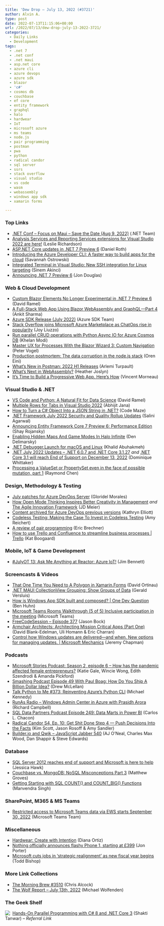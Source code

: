 ```yaml
---
title: 'Dew Drop – July 13, 2022 (#3721)'
author: Alvin A.
type: post
date: 2022-07-13T11:15:06+00:00
url: /2022/07/13/dew-drop-july-13-2022-3721/
categories:
  - Daily Links
  - Development
tags:
  - .net 7
  - .net conf
  - .net maui
  - asp.net core
  - azure cli
  - azure devops
  - azure sdk
  - blazor
  - 'c#'
  - cosmos db
  - couchbase
  - ef core
  - entity framework
  - graphql
  - halo
  - hardwear
  - IoT
  - microsoft azure
  - ms teams
  - node.js
  - pair programming
  - postman
  - pwa
  - python
  - radical candor
  - sql server
  - ssrs
  - stack overflow
  - visual studio
  - vs code
  - wasm
  - webassembly
  - windows app sdk
  - xamarin forms

---
```

### <a name="top"></a>Top Links

  * <a href="https://focus.dotnetconf.net/" target="_blank" rel="noopener">.NET Conf &#8211; Focus on Maui &#8211; Save the Date (Aug 9, 2022)</a> (.NET Team)
  * <a href="https://devblogs.microsoft.com/visualstudio/analysis-services-and-reporting-services-extensions-for-visual-studio-2022-are-here/" target="_blank" rel="noopener">Analysis Services and Reporting Services extensions for Visual Studio 2022 are here!</a> (Leslie Richardson)
  * <a href="https://devblogs.microsoft.com/dotnet/asp-net-core-updates-in-dotnet-7-preview-6/" target="_blank" rel="noopener">ASP.NET Core updates in .NET 7 Preview 6</a> (Daniel Roth)
  * <a href="https://devblogs.microsoft.com/azure-sdk/introducing-the-azure-developer-cli-a-faster-way-to-build-apps-for-the-cloud/" target="_blank" rel="noopener">Introducing the Azure Developer CLI: A faster way to build apps for the cloud</a> (Savannah Ostrowski)
  * <a href="https://devblogs.microsoft.com/cppblog/integrated-terminal-in-visual-studio-new-ssh-integration-for-linux-targeting/" target="_blank" rel="noopener">Integrated Terminal in Visual Studio: New SSH integration for Linux targeting</a> (Sinem Akinci)
  * <a href="https://devblogs.microsoft.com/dotnet/announcing-dotnet-7-preview-6/" target="_blank" rel="noopener">Announcing .NET 7 Preview 6</a> (Jon Douglas)



### <a name="web"></a>Web & Cloud Development

  * <a href="https://visualstudiomagazine.com/articles/2022/07/12/blazor-net-7.aspx" target="_blank" rel="noopener">Custom Blazor Elements No Longer Experimental in .NET 7 Preview 6</a> (David Ramel)
  * <a href="https://www.syncfusion.com/blogs/post/a-full-stack-web-app-using-blazor-webassembly-and-graphql-part-4.aspx" target="_blank" rel="noopener">A Full-Stack Web App Using Blazor WebAssembly and GraphQL—Part 4</a> (Ankit Sharma)
  * <a href="https://devblogs.microsoft.com/azure-sdk/azure-sdk-july-release-2022/" target="_blank" rel="noopener">Azure SDK Release (July 2022)</a> (Azure SDK Team)
  * <a href="https://stackoverflow.blog/2022/07/12/stack-overflow-joins-microsoft-azure-marketplace/" target="_blank" rel="noopener">Stack Overflow joins Microsoft Azure Marketplace as ChatOps rise in popularity</a> (Joy Liuzzo)
  * <a href="https://devblogs.microsoft.com/cosmosdb/run-parallel-crud-operations-with-python-async-io-for-azure-cosmos-db/" target="_blank" rel="noopener">Run parallel CRUD operations with Python Async IO for Azure Cosmos DB</a> (Khelan Modi)
  * <a href="https://www.telerik.com/blogs/master-ux-processes-blazor-wizard-3-custom-navigation" target="_blank" rel="noopener">Master UX for Processes With the Blazor Wizard 3: Custom Navigation</a> (Peter Vogel)
  * <a href="https://ayende.com/blog/197636-A/production-postmortem-the-data-corruption-in-the-node-js-stack?Key=81deb7fa-76e0-401e-8b88-bbb358d78b9c" target="_blank" rel="noopener">Production postmortem: The data corruption in the node.js stack</a> (Oren Eini)
  * <a href="https://blog.postman.com/whats-new-in-postman-2022-h1-releases/" target="_blank" rel="noopener">What’s New in Postman: 2022 H1 Releases</a> (Arlemi Turpault)
  * <a href="https://thenewstack.io/whats-next-in-webassembly/" target="_blank" rel="noopener">What’s Next in WebAssembly?</a> (Heather Joslyn)
  * <a href="https://thenewstack.io/its-time-to-build-a-progressive-web-app-heres-how/" target="_blank" rel="noopener">It’s Time to Build a Progressive Web App. Here’s How</a> (Vincent Morneau)



### <a name="dotnet"></a>Visual Studio & .NET

  * <a href="https://visualstudiomagazine.com/articles/2022/07/12/python-vs-code.aspx" target="_blank" rel="noopener">VS Code and Python: A Natural Fit for Data Science</a> (David Ramel)
  * <a href="https://dailydotnettips.com/multiple-rows-for-tabs-in-visual-studio-2022/" target="_blank" rel="noopener">Multiple Rows for Tabs in Visual Studio 2022</a> (Abhijit Jana)
  * <a href="https://code-maze.com/csharp-object-into-json-string-dotnet/" target="_blank" rel="noopener">How to Turn a C# Object Into a JSON String in .NET?</a> (Code Maze)
  * <a href="https://devblogs.microsoft.com/dotnet/dotnet-framework-july-2022-security-and-quality-rollup-updates/" target="_blank" rel="noopener">.NET Framework July 2022 Security and Quality Rollup Updates</a> (Salini Agarwal)
  * <a href="https://devblogs.microsoft.com/dotnet/announcing-ef7-preview6/" target="_blank" rel="noopener">Announcing Entity Framework Core 7 Preview 6: Performance Edition</a> (Shay Rojansky)
  * <a href="https://den.dev/blog/hidden-maps-modes-halo-infinite/" target="_blank" rel="noopener">Enabling Hidden Maps And Game Modes In Halo Infinite</a> (Den Delimarsky)
  * <a href="https://khalidabuhakmeh.com/dotnet-debugger-launch-for-macos-and-linux" target="_blank" rel="noopener">.NET Debugger.Launch for macOS and Linux</a> (Khalid Abuhakmeh)
  * <a href="https://devblogs.microsoft.com/dotnet/july-2022-updates/" target="_blank" rel="noopener">.NET July 2022 Updates – .NET 6.0.7 and .NET Core 3.1.27</a> _and_ <a href="https://devblogs.microsoft.com/dotnet/net-core-3-1-will-reach-end-of-support-on-december-13-2022/" target="_blank" rel="noopener">.NET Core 3.1 will reach End of Support on December 13, 2022</a> (Dominique Whittaker)
  * <a href="https://devblogs.microsoft.com/oldnewthing/20220712-00/?p=106858" target="_blank" rel="noopener">Processing a ValueSet or PropertySet even in the face of possible mutation, part 1</a> (Raymond Chen)



### <a name="design"></a>Design, Methodology & Testing

  * <a href="https://devblogs.microsoft.com/devops/july-patches-for-azure-devops-server/" target="_blank" rel="noopener">July patches for Azure DevOps Server</a> (Gloridel Morales)
  * <a href="https://sourcesofinsight.com/creativity-in-management/" target="_blank" rel="noopener">How Open Mode Thinking Inspires Better Creativity in Management</a> _and_ <a href="https://jdmeier.com/agile-innovation-framework/" target="_blank" rel="noopener">The Agile Innovation Framework</a> (JD Meier)
  * <a href="https://devblogs.microsoft.com/devops/content-archived-for-azure-devops-previous-versions/" target="_blank" rel="noopener">Content archived for Azure DevOps previous versions</a> (Kathryn Elliott)
  * <a href="https://www.telerik.com/blogs/codeless-testing-making-case-invest" target="_blank" rel="noopener">Codeless Testing: Making the Case To Invest in Codeless Testing</a> (Amy Reichert)
  * <a href="https://imwrightshardcode.com/2022/07/a-review-of-pair-programming/" target="_blank" rel="noopener">A review of pair programming</a> (Eric Brechner)
  * <a href="https://blog.trello.com/trello-and-confluence-business-processes" target="_blank" rel="noopener">How to use Trello and Confluence to streamline business processes | Trello</a> (Kat Boogaard)



### <a name="mobile"></a>Mobile, IoT & Game Development

  * <a href="https://dev.to/azure/13-ask-me-anything-at-reactor-azure-iot-2jhn" target="_blank" rel="noopener">#JulyOT 13: Ask Me Anything at Reactor: Azure IoT!</a> (Jim Bennett)



### <a name="videos"></a>Screencasts & Videos

  * <a href="https://www.youtube.com/watch?v=sstUnHUb9DE" target="_blank" rel="noopener">That One Time You Need to A Polygon in Xamarin.Forms</a> (David Ortinau)
  * <a href="http://www.youtube.com/watch?v=SK8u3MmXnjE" target="_blank" rel="noopener">.NET MAUI CollectionView Grouping: Show Groups of Data</a> (Gerald Versluis)
  * <a href="https://www.youtube.com/watch?v=eeeiZ2-F2dg&ab_channel=WindowsDeveloper" target="_blank" rel="noopener">How is Windows App SDK built and composed? | One Dev Question</a> (Ben Huhn)
  * <a href="http://www.youtube.com/watch?v=8F8uFIbS5_k" target="_blank" rel="noopener">Microsoft Teams Rooms Walkthrough (5 of 5) Inclusive participation in the meeting</a> (Microsoft Teams)
  * <a href="http://www.youtube.com/watch?v=sWKJRHFTh-c" target="_blank" rel="noopener">FreeCodeSession &#8211; Episode 377</a> (Jason Bock)
  * <a href="http://www.youtube.com/watch?v=xn01p6aZtSI" target="_blank" rel="noopener">Armchair Architects: Architecting Mission Critical Apps (Part One)</a> (David Blank-Edelman, Uli Homann & Eric Charran)
  * <a href="http://www.youtube.com/watch?v=5vxGAld4x94" target="_blank" rel="noopener">Control how Windows updates are delivered—and when. New options for managing updates. | Microsoft Mechanics</a> (Jeremy Chapman)



### <a name="podcasts"></a>Podcasts

  * <a href="https://news.microsoft.com/en-gb/2022/07/12/microsoft-stories-podcast-season-2-episode-6-how-has-the-pandemic-affected-female-entrepreneurs/" target="_blank" rel="noopener">Microsoft Stories Podcast: Season 2, episode 6 – How has the pandemic affected female entrepreneurs?</a> (Katie Gale, Wincie Wong, Edith Szendrodi & Amanda Pickford)
  * <a href="https://smashingmagazine.com/2022/07/smashing-podcast-episode-49/" target="_blank" rel="noopener">Smashing Podcast Episode 49 With Paul Boag: How Do You Ship A Billion Dollar Idea?</a> (Drew McLellan)
  * <a href="https://talkpython.fm/episodes/show/373/reinventing-azures-python-cli" target="_blank" rel="noopener">Talk Python to Me #373: Reinventing Azure&#8217;s Python CLI</a> (Michael Kennedy)
  * <a href="https://runasradio.com/Shows/Show/836" target="_blank" rel="noopener">RunAs Radio &#8211; Windows Admin Center in Azure with Prasidh Arora</a> (Richard Campbell)
  * <a href="https://sqldatapartners.com/2022/07/12/episode-249-data-marts-in-power-bi/" target="_blank" rel="noopener">SQL Data Partners Podcast Episode 249: Data Marts in Power BI</a> (Carlos L. Chacon)
  * <a href="https://www.radicalcandor.com/podcast/push-decisions-into-facts/" target="_blank" rel="noopener">Radical Candor S4, Ep. 10: Get Shit Done Step 4 — Push Decisions Into the Facts</a> (Kim Scott, Jason Rosoff & Amy Sandler)
  * <a href="https://topenddevs.com/podcasts/javascript-jabber/episodes/builder-io-and-qwik-jsj-540" target="_blank" rel="noopener">Builder.io and Qwik &#8211; JavaScript Jabber 540</a> (AJ O&#8217;Neal, Charles Max Wood, Dan Shappir & Steve Edwards)



### <a name="sql"></a>Database

  * <a href="https://cloudblogs.microsoft.com/sqlserver/2022/07/12/sql-server-2012-reaches-end-of-support-and-microsoft-is-here-to-help/" target="_blank" rel="noopener">SQL Server 2012 reaches end of support and Microsoft is here to help</a> (Jessica Hawk)
  * <a href="https://blog.couchbase.com/couchbase-mongodb-nosql-misconceptions-3/" target="_blank" rel="noopener">Couchbase vs. MongoDB: NoSQL Misconceptions Part 3</a> (Matthew Groves)
  * <a href="https://www.mssqltips.com/sqlservertip/7319/sql-count-sql-count-big-functions/" target="_blank" rel="noopener">Getting Starting with SQL COUNT() and COUNT_BIG() Functions</a> (Manvendra Singh)



### <a name="sp"></a>SharePoint, M365 & MS Teams

  * <a href="https://devblogs.microsoft.com/microsoft365dev/restricted-access-to-microsoft-teams-data-via-ews-starts-september-30-2022/" target="_blank" rel="noopener">Restricted access to Microsoft Teams data via EWS starts September 30, 2022</a> (Microsoft Teams Team)



### <a name="misc"></a>Miscellaneous

  * <a href="https://news.microsoft.com/life/hardwear/" target="_blank" rel="noopener">Hardwear: Create with Intention</a> (Diana Ortiz)
  * <a href="https://www.theverge.com/2022/7/12/23203455/nothing-phone-1-price-release-date-specs-features" target="_blank" rel="noopener">Nothing officially announces flashy Phone 1, starting at £399</a> (Jon Porter)
  * <a href="https://www.geekwire.com/2022/microsoft-cuts-jobs-in-strategic-realignment-as-new-fiscal-year-begins/" target="_blank" rel="noopener">Microsoft cuts jobs in ‘strategic realignment’ as new fiscal year begins</a> (Todd Bishop)



### <a name="links"></a>More Link Collections

  * <a href="https://blog.cwa.me.uk/2022/07/13/the-morning-brew-3510/" target="_blank" rel="noopener">The Morning Brew #3510</a> (Chris Alcock)
  * <a href="https://michael-wolfenden.github.io/2022/07/13/july-13th-2022/" target="_blank" rel="noopener">The Wolf Report &#8211; July 13th, 2022</a> (Michael Wolfenden)



### <a name="shelf"></a>The Geek Shelf

<a href="https://www.amazon.com/dp/178913241X/?tag=amavin-20" target="_blank" rel="noopener"><img decoding="async" align="left" style="margin: 0px 4px 0px 0px; border: 0px currentcolor; border-image: none; float: left; display: inline; background-image: none;" src="https://m.media-amazon.com/images/I/51FUqwCn9vL._SS135_.jpg" border="0" /></a>&nbsp;<a href="https://www.amazon.com/dp/178913241X/?tag=amavin-20" target="_blank" rel="noopener">Hands-On Parallel Programming with C# 8 and .NET Core 3</a> (Shakti Tanwar) _&#8211; Referral Link_
